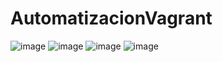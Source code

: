 # AutomatizacionVagrant

![image](https://github.com/user-attachments/assets/19d75f4a-ea12-4d8a-9ab1-4f939a60eac5)
![image](https://github.com/user-attachments/assets/f271ab25-7a0d-4abf-9b9e-836bca42ec6b)
![image](https://github.com/user-attachments/assets/0f32f138-a59e-424d-8f57-8f7b447101ab)
![image](https://github.com/user-attachments/assets/7f5a17f5-9645-49c9-b440-297fc988bc23)



